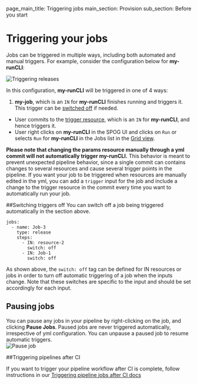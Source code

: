page_main_title: Triggering jobs
main_section: Provision
sub_section: Before you start

# Triggering your jobs

Jobs can be triggered in multiple ways, including both automated and manual triggers. For example, consider the configuration below for **my-runCLI**:

<img src="/images/provision/trigger-runCLI.png" alt="Triggering releases" style="vertical-align: middle;display: block;margin-left: auto;margin-right: auto;"/>

In this configuration, **my-runCLI** will be triggered in one of 4 ways:

1. **my-job**, which is an `IN` for **my-runCLI** finishes running and triggers it. This trigger can be [switched off](#switchOff) if needed.
- User commits to the [trigger resource](/platform/tutorial/workflow/shippable-triggers-yml/), which is an `IN` for **my-runCLI**, and hence triggers it.
- User right clicks on **my-runCLI** in the SPOG UI and clicks on `Run` or selects `Run` for **my-runCLI** in the Jobs list in the [Grid view](/provision/single-pane-of-glass-spog/#grid-view).

**Please note that changing the params resource manually through a yml commit will not automatically trigger my-runCLI.** This behavior is meant to prevent unexpected pipeline behavior, since a single commit can contains changes to several resources and cause several trigger points in the pipeline. If you want your job to be triggered when resources are manually edited in the yml, you can add a `trigger` input for the job and include a change to the trigger resource in the commit every time you want to automatically run your job.

<a name="switchOff"></a>
##Switching triggers off
You can switch off a job being triggered automatically in the section above.

```
jobs:
  - name: Job-3
    type: release
    steps:
      - IN: resource-2
        switch: off
      - IN: Job-1
        switch: off
```

As shown above, the `switch: off` tag can be defined for IN resources or jobs in order to turn off automatic triggering of a job when the inputs change. Note that these switches are specific to the input and should be set accordingly for each input.

## Pausing jobs

You can pause any jobs in your pipeline by right-clicking on the job, and clicking **Pause Jobs**. Paused jobs are never triggered automatically, irrespective of yml configuration. You can unpause a paused job to resume automatic triggers.
<img src="/images/pipelines/pause-job.png" alt="Pause job" style="vertical-align: middle;display: block;margin-left: auto;margin-right: auto;"/>

<a name="trigger-pipes"></a>
##Triggering pipelines after CI

If you want to trigger your pipeline workflow after CI is complete, follow instructions in our [Triggering pipeline jobs after CI docs](/ci/trigger-pipeline-jobs/)
